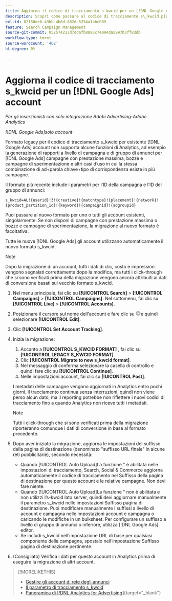 ```yaml
---
title: Aggiorna il codice di tracciamento s kwcid per un [!DNL Google Ads] account
description: Scopri come passare al codice di tracciamento s\_kwcid più recente per un [!DNL Google Ads] account.
exl-id: 82168ee6-43bb-4b8d-882d-5254a1abcb09
feature: Search Campaign Management
source-git-commit: 052574217d7ddafb8895c74094da5997b5ff83db
workflow-type: tm+mt
source-wordcount: '462'
ht-degree: 0%

---
```


# Aggiorna il codice di tracciamento s\_kwcid per un [!DNL Google Ads] account

*Per gli inserzionisti con solo integrazione Adobi Advertising-Adobe Analytics*

*[!DNL Google Ads]solo account*

Formato legacy per il codice di tracciamento s\_kwcid per esistente [!DNL Google Ads] account non supporta alcune funzioni di Analytics, ad esempio la generazione di rapporti a livello di campagna e di gruppo di annunci per [!DNL Google Ads] campagne con prestazione massima, bozze e campagne di sperimentazione e altri casi d’uso in cui la stessa combinazione di ad+parola chiave+tipo di corrispondenza esiste in più campagne.

Il formato più recente include i parametri per l’ID della campagna e l’ID del gruppo di annunci:

```
s_kwcid=AL!{userid}!3!{creative}!{matchtype}!{placement}!{network}!{product_partition_id}!{keyword}!{campaignid}!{adgroupid}
```

Puoi passare al nuovo formato per uno o tutti gli account esistenti, singolarmente. Se non disponi di campagne con prestazione massima o bozze e campagne di sperimentazione, la migrazione al nuovo formato è facoltativa.

Tutte le nuove [!DNL Google Ads] gli account utilizzano automaticamente il nuovo formato s\_kwcid.

>[!NOTE]
>
>Dopo la migrazione di un account, tutti i dati di clic, costo e impression vengono segnalati correttamente dopo la modifica, ma tutti i click-through che si sono verificati prima della migrazione vengono ancora attribuiti ai dati di conversione basati sul vecchio formato s\_kwcid.

1. Nel menu principale, fai clic su **[!UICONTROL Search]** \> **[!UICONTROL Campaigns]** \> **[!UICONTROL Campaigns]**. Nel sottomenu, fai clic su **[!UICONTROL Live]** \> **[!UICONTROL Accounts]**.
1. Posizionare il cursore sul nome dell&#39;account e fare clic su ![icona a discesa freccia](/help/search-social-commerce/assets/arrow-dropdown-menu.png)e quindi selezionare **[!UICONTROL Edit]**.
1. Clic **[!UICONTROL Set Account Tracking]**.
1. Inizia la migrazione:

   1. Accanto a **[!UICONTROL S_KWCID FORMAT]** , fai clic su **[!UICONTROL LEGACY S_KWCID FORMAT]**.
   1. Clic **[!UICONTROL Migrate to new s_kwcid format]**.
   1. Nel messaggio di conferma selezionare la casella di controllo e quindi fare clic su **[!UICONTROL Continue]**.
   1. Nelle impostazioni account, fai clic su **[!UICONTROL Post]**.

   I metadati delle campagne vengono aggiornati in Analytics entro pochi giorni. Il tracciamento continua senza interruzioni, quindi non viene perso alcun dato, ma il reporting potrebbe non riflettere i nuovi codici di tracciamento fino a quando Analytics non riceve tutti i metadati.

   >[!NOTE]
   >
   >Tutti i click-through che si sono verificati prima della migrazione riporteranno comunque i dati di conversione in base al formato precedente.

1. Dopo aver iniziato la migrazione, aggiorna le impostazioni del suffisso della pagina di destinazione (denominato &quot;suffisso URL finale&quot; in alcune reti pubblicitarie), secondo necessità:

   * Quando [!UICONTROL Auto Upload]La funzione &quot; è abilitata nelle impostazioni di tracciamento, Search, Social &amp; Commerce aggiorna automaticamente il codice di tracciamento nel Suffisso della pagina di destinazione per questo account e le relative campagne. Non devi fare niente.
   * Quando [!UICONTROL Auto Upload]La funzione &quot; non è abilitata e non utilizzi l’s-kwcid lato server, quindi devi aggiornare manualmente il parametro s\_kwcid nelle impostazioni Suffisso pagina di destinazione. Puoi modificare manualmente i suffissi a livello di account e campagna nelle impostazioni account e campagna o caricando le modifiche in un bulksheet. Per configurare un suffisso a livello di gruppo di annunci o inferiore, utilizza [!DNL Google Ads] editor.
   * Se includi s\_kwcid nell’impostazione URL di base per qualsiasi componente della campagna, spostalo nell’impostazione Suffisso pagina di destinazione pertinente.

1. (Consigliato) Verifica i dati per questo account in Analytics prima di eseguire la migrazione di altri account.

>[!MORELIKETHIS]
>
>* [Gestire gli account di rete degli annunci](ad-network-account-manage.md)
>* [Il parametro di tracciamento s_kwcid](/help/search-social-commerce/tracking/skwcid-tracking-parameter.md)
>* [Panoramica di [!DNL Analytics for Advertising]](https://experienceleague.adobe.com/docs/advertising/integrations/home.html){target="_blank"}
